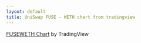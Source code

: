 ```yaml
---
layout: default
title: UniSwap FUSE - WETH chart from tradingview
---
```


<style>
.tradingview-widget-container {
  height: 800px;
  width: 100%;
}
</style>

<!-- TradingView Widget BEGIN -->
<div class="tradingview-widget-container">
  <div id="tradingview_755a6"></div>
  <div class="tradingview-widget-copyright"><a href="https://www.tradingview.com/symbols/FUSEWETH/?exchange=UNISWAP" rel="noopener" target="_blank"><span class="blue-text">FUSEWETH Chart</span></a> by TradingView</div>
  <script type="text/javascript" src="https://s3.tradingview.com/tv.js"></script>
  <script type="text/javascript">
  new TradingView.widget(
  {
  "autosize": true,
  "symbol": "UNISWAP:FUSEWETH",
  "timezone": "Etc/UTC",
  "theme": "light",
  "style": "8",
  "locale": "en",
  "toolbar_bg": "#f1f3f6",
  "enable_publishing": false,
  "withdateranges": true,
  "range": "1M",
  "hide_side_toolbar": false,
  "allow_symbol_change": true,
  "details": true,
  "container_id": "tradingview_755a6"
}
  );
  </script>
</div>
<!-- TradingView Widget END -->

</div>
